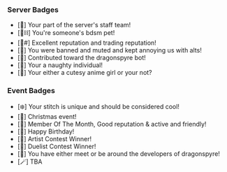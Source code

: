 ### Server Badges
- [🐲] Your part of the server's staff team!
- [🐾⛓] You're someone's bdsm pet!
- [🌟#] Excellent reputation and trading reputation!
- [🖕] You were banned and muted and kept annoying us with alts!
- [🎩] Contributed toward the dragonspyre bot!
- [🔞] Your a naughty individual!
- [🍝] Your either a cutesy anime girl or your not?
### Event Badges
- [❄️] Your stitch is unique and should be considered cool!
- [🎄] Christmas event!
- [👑] Member Of The Month, Good reputation & active and friendly!
- [🎉] Happy Birthday!
- [🎨] Artist Contest Winner!
- [🤺] Duelist Contest Winner!
- [🔪] You have either meet or be around the developers of dragonspyre!
- [🪄] TBA
